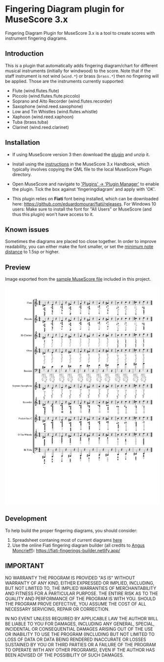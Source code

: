 # Fingering Diagram plugin for MuseScore 3.x

Fingering Diagram Plugin for MuseScore 3.x is a tool to create scores with instrument fingering diagrams.

## Introduction
This is a plugin that automatically adds fingering diagram/chart for different musical instruments (initially for windwood) to the score. Note that if the staff instrument is not wind (`wind.*`) or brass (`brass.*`) then no fingering will be applied. Those are the instruments currently supported:

* Flute (wind.flutes.flute)
* Piccolo (wind.flutes.flute.piccolo)
* Soprano and Alto Recorder (wind.flutes.recorder)
* Saxophone (wind.reed.saxophone)
* Low and Tin Whistles (wind.flutes.whistle)
* Xaphoon (wind.reed.xaphoon)
* Tuba (brass.tuba)
* Clarinet (wind.reed.clarinet)

## Installation
* If using MuseScore version 3 then download the [plugin](https://github.com/eduardomourar/fingering-diagram/archive/master.zip) and unzip it.

* Install using the [instructions](https://musescore.org/en/handbook/3/plugins#installation) in the MuseScore 3.x Handbook, which typically involves copying the QML file to the local MuseScore Plugin directory.

* Open MuseScore and navigate to ['Plugins' -> 'Plugin Manager'](https://musescore.org/en/handbook/3/plugins#enable-disable-plugins)
to enable the plugin. Tick the box against 'fingeringdiagram' and apply with 'OK'.

* This plugin relies on **Fiati** font being installed, which can be downloaded here: https://github.com/eduardomourar/fiati/releases.
For Windows 10 users: Make sure to install the font for "All Users" or MuseScore (and thus this plugin) won't have access to it.

## Known issues

Sometimes the diagrams are placed too close together. In order to improve readability, you can either make the font smaller, or set the [minimum note distance](https://musescore.org/en/handbook/3/measure#options) to 1.5sp or higher. 

## Preview

Image exported from the [sample MuseScore file](./sample.mscx) included in this project.

<img src="screenshot.svg" alt="Screenshot" width="700">

## Development

To help build the proper fingering diagrams, you should consider:

1. Spreadsheet contaning most of current diagrams [here](./fingering.ods)
2. Use the online Fiati fingering diagram builder (all credits to [Angus Moncrieff](https://github.com/gusmoney)): https://fiati-fingerings-builder.netlify.app/


## IMPORTANT
NO WARRANTY
THE PROGRAM IS PROVIDED "AS IS" WITHOUT WARRANTY OF ANY KIND, EITHER EXPRESSED OR IMPLIED, INCLUDING, BUT NOT LIMITED TO, THE IMPLIED WARRANTIES OF MERCHANTABILITY AND FITNESS FOR A PARTICULAR PURPOSE. THE ENTIRE RISK AS TO THE QUALITY AND PERFORMANCE OF THE PROGRAM IS WITH YOU. SHOULD THE PROGRAM PROVE DEFECTIVE, YOU ASSUME THE COST OF ALL NECESSARY SERVICING, REPAIR OR CORRECTION.

IN NO EVENT UNLESS REQUIRED BY APPLICABLE LAW THE AUTHOR WILL BE LIABLE TO YOU FOR DAMAGES, INCLUDING ANY GENERAL, SPECIAL, INCIDENTAL OR CONSEQUENTIAL DAMAGES ARISING OUT OF THE USE OR INABILITY TO USE THE PROGRAM (INCLUDING BUT NOT LIMITED TO LOSS OF DATA OR DATA BEING RENDERED INACCURATE OR LOSSES SUSTAINED BY YOU OR THIRD PARTIES OR A FAILURE OF THE PROGRAM TO OPERATE WITH ANY OTHER PROGRAMS), EVEN IF THE AUTHOR HAS BEEN ADVISED OF THE POSSIBILITY OF SUCH DAMAGES.
